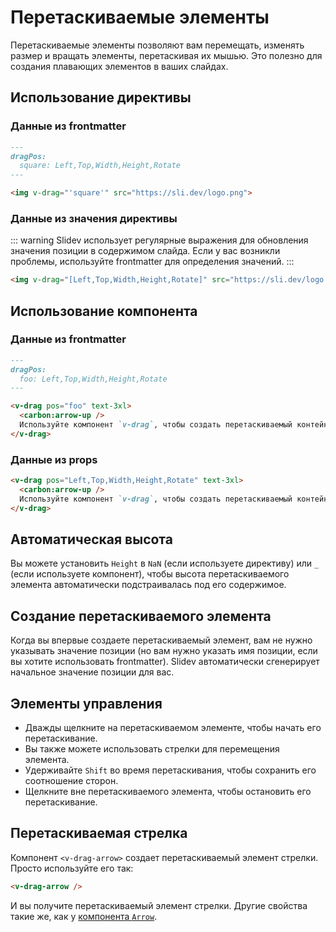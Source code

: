 # Перетаскиваемые элементы

Перетаскиваемые элементы позволяют вам перемещать, изменять размер и вращать элементы, перетаскивая их мышью. Это полезно для создания плавающих элементов в ваших слайдах.

## Использование директивы

### Данные из frontmatter

```md
---
dragPos:
  square: Left,Top,Width,Height,Rotate
---

<img v-drag="'square'" src="https://sli.dev/logo.png">
```

### Данные из значения директивы

::: warning
Slidev использует регулярные выражения для обновления значения позиции в содержимом слайда. Если у вас возникли проблемы, используйте frontmatter для определения значений.
:::

```md
<img v-drag="[Left,Top,Width,Height,Rotate]" src="https://sli.dev/logo.png">
```

## Использование компонента

### Данные из frontmatter

```md
---
dragPos:
  foo: Left,Top,Width,Height,Rotate
---

<v-drag pos="foo" text-3xl>
  <carbon:arrow-up />
  Используйте компонент `v-drag`, чтобы создать перетаскиваемый контейнер!
</v-drag>
```

### Данные из props

```md
<v-drag pos="Left,Top,Width,Height,Rotate" text-3xl>
  <carbon:arrow-up />
  Используйте компонент `v-drag`, чтобы создать перетаскиваемый контейнер!
</v-drag>
```

## Автоматическая высота

Вы можете установить `Height` в `NaN` (если используете директиву) или `_` (если используете компонент), чтобы высота перетаскиваемого элемента автоматически подстраивалась под его содержимое.

## Создание перетаскиваемого элемента

Когда вы впервые создаете перетаскиваемый элемент, вам не нужно указывать значение позиции (но вам нужно указать имя позиции, если вы хотите использовать frontmatter). Slidev автоматически сгенерирует начальное значение позиции для вас.

## Элементы управления

- Дважды щелкните на перетаскиваемом элементе, чтобы начать его перетаскивание.
- Вы также можете использовать стрелки для перемещения элемента.
- Удерживайте `Shift` во время перетаскивания, чтобы сохранить его соотношение сторон.
- Щелкните вне перетаскиваемого элемента, чтобы остановить его перетаскивание.

## Перетаскиваемая стрелка

Компонент `<v-drag-arrow>` создает перетаскиваемый элемент стрелки. Просто используйте его так:

```md
<v-drag-arrow />
```

И вы получите перетаскиваемый элемент стрелки. Другие свойства такие же, как у [компонента `Arrow`](/builtin/components#arrow).